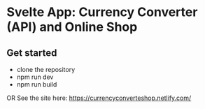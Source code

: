 # Svelte App: Currency Converter (API) and Online Shop


## Get started
 * clone the repository
 * npm run dev
 * npm run build
 
OR See the site here: https://currencyconverteshop.netlify.com/

